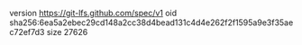 version https://git-lfs.github.com/spec/v1
oid sha256:6ea5a2ebec29cd148a2cc38d4bead131c4d4e262f2f1595a9e3f35aec72ef7d3
size 27626
